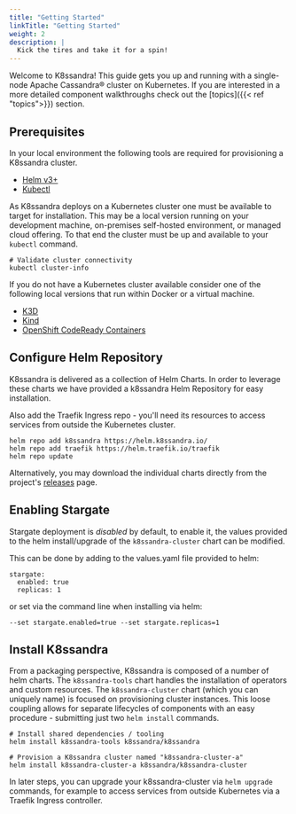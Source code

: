 ```yaml
---
title: "Getting Started"
linkTitle: "Getting Started"
weight: 2
description: |
  Kick the tires and take it for a spin!
---
```


Welcome to K8ssandra! This guide gets you up and running with a single-node Apache Cassandra&reg; cluster on Kubernetes. If you are interested in a more detailed component walkthroughs check out the [topics]({{< ref "topics">}}) section.

## Prerequisites

In your local environment the following tools are required for provisioning a K8ssandra cluster.

* [Helm v3+](https://helm.sh/docs/intro/install/)
* [Kubectl](https://kubernetes.io/docs/tasks/tools/install-kubectl/)

As K8ssandra deploys on a Kubernetes cluster one must be available to target for installation. This may be a local version running on your development machine, on-premises self-hosted environment, or managed cloud offering. To that end the cluster must be up and available to your `kubectl` command.

```console
# Validate cluster connectivity
kubectl cluster-info
```

If you do not have a Kubernetes cluster available consider one of the following local versions that run within Docker or a virtual machine.

* [K3D](https://k3d.io/)
* [Kind](https://kind.sigs.k8s.io/)
* [OpenShift CodeReady Containers](https://developers.redhat.com/products/codeready-containers/overview)

## Configure Helm Repository

K8ssandra is delivered as a collection of Helm Charts. In order to leverage these charts we have provided a k8ssandra Helm Repository for easy installation. 

Also add the Traefik Ingress repo - you'll need its resources to access services from outside the Kubernetes cluster.

```console
helm repo add k8ssandra https://helm.k8ssandra.io/
helm repo add traefik https://helm.traefik.io/traefik
helm repo update
```

Alternatively, you may download the individual charts directly from the project's [releases](https://github.com/k8ssandra/k8ssandra/releases) page.

## Enabling Stargate

Stargate deployment is *disabled* by default, to enable it, the values provided to the helm install/upgrade of the
`k8ssandra-cluster` chart can be modified.

This can be done by adding to the values.yaml file provided to helm:

```
stargate:
  enabled: true
  replicas: 1
```

or set via the command line when installing via helm:

```
--set stargate.enabled=true --set stargate.replicas=1
```

## Install K8ssandra

From a packaging perspective, K8ssandra is composed of a number of helm charts. The `k8ssandra-tools` chart handles the installation of operators and custom resources. The `k8ssandra-cluster` chart (which you can uniquely name) is focused on provisioning cluster instances. This loose coupling allows for separate lifecycles of components with an easy procedure - submitting just two `helm install` commands.

```console
# Install shared dependencies / tooling
helm install k8ssandra-tools k8ssandra/k8ssandra

# Provision a K8ssandra cluster named "k8ssandra-cluster-a" 
helm install k8ssandra-cluster-a k8ssandra/k8ssandra-cluster  
```

In later steps, you can upgrade your k8ssandra-cluster via `helm upgrade` commands, for example to access services from outside Kubernetes via a Traefik Ingress controller.

